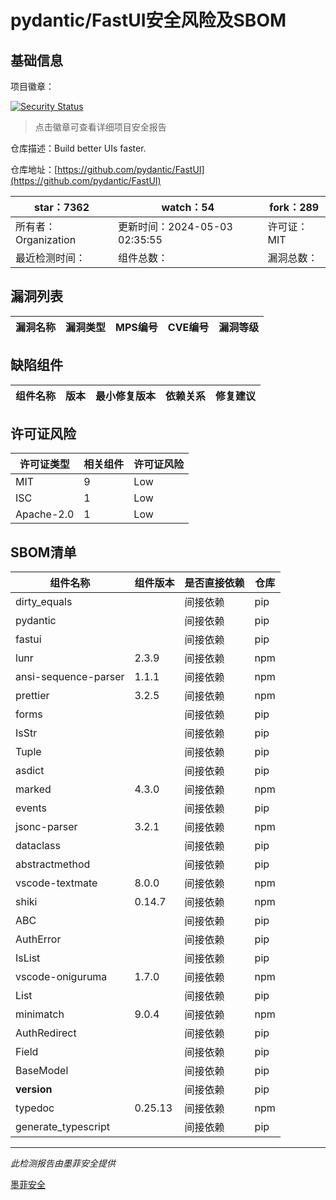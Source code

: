 # pydantic/FastUI安全风险及SBOM

## 基础信息

项目徽章：

[![Security Status](https://www.murphysec.com/platform3/v31/badge/1786104747921567744.svg)](https://www.murphysec.com/console/report/1764362267383369728/1786104747921567744)

> 点击徽章可查看详细项目安全报告

仓库描述：Build better UIs faster.

仓库地址：[https://github.com/pydantic/FastUI](https://github.com/pydantic/FastUI)

| star：7362 | watch：54 | fork：289 |
| ----------- | -------------- | ------------ |
| 所有者：Organization | 更新时间：2024-05-03 02:35:55 | 许可证：MIT |
| 最近检测时间： | 组件总数： | 漏洞总数： |




## 漏洞列表

| 漏洞名称 | 漏洞类型 | MPS编号 | CVE编号 | 漏洞等级 |
| ------- | ------ | ------- | ------ | ----- |





## 缺陷组件

| 组件名称 | 版本 | 最小修复版本 | 依赖关系 | 修复建议 |
| -------- | ---- | ------------ | -------- | -------- |





## 许可证风险

| 许可证类型 | 相关组件 | 许可证风险 |
| ---------- | -------- | ---------- |
|MIT|9|Low|
|ISC|1|Low|
|Apache-2.0|1|Low|




## SBOM清单

| 组件名称 | 组件版本 | 是否直接依赖 | 仓库 |
| -------- | -------- | ------------ | ---- |
|dirty_equals||间接依赖|pip|
|pydantic||间接依赖|pip|
|fastui||间接依赖|pip|
|lunr|2.3.9|间接依赖|npm|
|ansi-sequence-parser|1.1.1|间接依赖|npm|
|prettier|3.2.5|间接依赖|npm|
|forms||间接依赖|pip|
|IsStr||间接依赖|pip|
|Tuple||间接依赖|pip|
|asdict||间接依赖|pip|
|marked|4.3.0|间接依赖|npm|
|events||间接依赖|pip|
|jsonc-parser|3.2.1|间接依赖|npm|
|dataclass||间接依赖|pip|
|abstractmethod||间接依赖|pip|
|vscode-textmate|8.0.0|间接依赖|npm|
|shiki|0.14.7|间接依赖|npm|
|ABC||间接依赖|pip|
|AuthError||间接依赖|pip|
|IsList||间接依赖|pip|
|vscode-oniguruma|1.7.0|间接依赖|npm|
|List||间接依赖|pip|
|minimatch|9.0.4|间接依赖|npm|
|AuthRedirect||间接依赖|pip|
|Field||间接依赖|pip|
|BaseModel||间接依赖|pip|
|__version__||间接依赖|pip|
|typedoc|0.25.13|间接依赖|npm|
|generate_typescript||间接依赖|pip|


------

*此检测报告由墨菲安全提供*

[墨菲安全](www.murphysec.com)